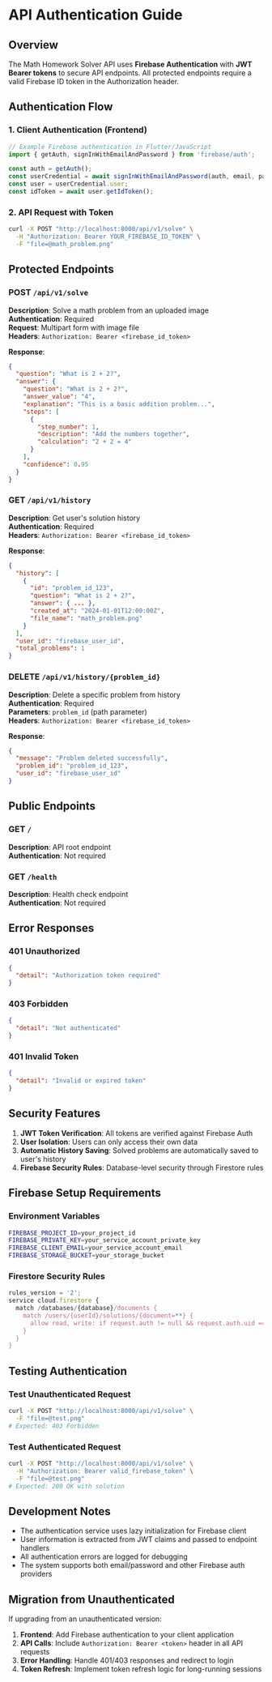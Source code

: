 # API Authentication Guide

## Overview

The Math Homework Solver API uses **Firebase Authentication** with **JWT Bearer tokens** to secure API endpoints. All protected endpoints require a valid Firebase ID token in the Authorization header.

## Authentication Flow

### 1. Client Authentication (Frontend)
```javascript
// Example Firebase authentication in Flutter/JavaScript
import { getAuth, signInWithEmailAndPassword } from 'firebase/auth';

const auth = getAuth();
const userCredential = await signInWithEmailAndPassword(auth, email, password);
const user = userCredential.user;
const idToken = await user.getIdToken();
```

### 2. API Request with Token
```bash
curl -X POST "http://localhost:8000/api/v1/solve" \
  -H "Authorization: Bearer YOUR_FIREBASE_ID_TOKEN" \
  -F "file=@math_problem.png"
```

## Protected Endpoints

### POST `/api/v1/solve`
**Description**: Solve a math problem from an uploaded image  
**Authentication**: Required  
**Request**: Multipart form with image file  
**Headers**: `Authorization: Bearer <firebase_id_token>`

**Response**:
```json
{
  "question": "What is 2 + 2?",
  "answer": {
    "question": "What is 2 + 2?",
    "answer_value": "4",
    "explanation": "This is a basic addition problem...",
    "steps": [
      {
        "step_number": 1,
        "description": "Add the numbers together",
        "calculation": "2 + 2 = 4"
      }
    ],
    "confidence": 0.95
  }
}
```

### GET `/api/v1/history`
**Description**: Get user's solution history  
**Authentication**: Required  
**Headers**: `Authorization: Bearer <firebase_id_token>`

**Response**:
```json
{
  "history": [
    {
      "id": "problem_id_123",
      "question": "What is 2 + 2?",
      "answer": { ... },
      "created_at": "2024-01-01T12:00:00Z",
      "file_name": "math_problem.png"
    }
  ],
  "user_id": "firebase_user_id",
  "total_problems": 1
}
```

### DELETE `/api/v1/history/{problem_id}`
**Description**: Delete a specific problem from history  
**Authentication**: Required  
**Parameters**: `problem_id` (path parameter)  
**Headers**: `Authorization: Bearer <firebase_id_token>`

**Response**:
```json
{
  "message": "Problem deleted successfully",
  "problem_id": "problem_id_123",
  "user_id": "firebase_user_id"
}
```

## Public Endpoints

### GET `/`
**Description**: API root endpoint  
**Authentication**: Not required

### GET `/health`
**Description**: Health check endpoint  
**Authentication**: Not required

## Error Responses

### 401 Unauthorized
```json
{
  "detail": "Authorization token required"
}
```

### 403 Forbidden
```json
{
  "detail": "Not authenticated"
}
```

### 401 Invalid Token
```json
{
  "detail": "Invalid or expired token"
}
```

## Security Features

1. **JWT Token Verification**: All tokens are verified against Firebase Auth
2. **User Isolation**: Users can only access their own data
3. **Automatic History Saving**: Solved problems are automatically saved to user's history
4. **Firebase Security Rules**: Database-level security through Firestore rules

## Firebase Setup Requirements

### Environment Variables
```bash
FIREBASE_PROJECT_ID=your_project_id
FIREBASE_PRIVATE_KEY=your_service_account_private_key
FIREBASE_CLIENT_EMAIL=your_service_account_email
FIREBASE_STORAGE_BUCKET=your_storage_bucket
```

### Firestore Security Rules
```javascript
rules_version = '2';
service cloud.firestore {
  match /databases/{database}/documents {
    match /users/{userId}/solutions/{document=**} {
      allow read, write: if request.auth != null && request.auth.uid == userId;
    }
  }
}
```

## Testing Authentication

### Test Unauthenticated Request
```bash
curl -X POST "http://localhost:8000/api/v1/solve" \
  -F "file=@test.png"
# Expected: 403 Forbidden
```

### Test Authenticated Request
```bash
curl -X POST "http://localhost:8000/api/v1/solve" \
  -H "Authorization: Bearer valid_firebase_token" \
  -F "file=@test.png"
# Expected: 200 OK with solution
```

## Development Notes

- The authentication service uses lazy initialization for Firebase client
- User information is extracted from JWT claims and passed to endpoint handlers
- All authentication errors are logged for debugging
- The system supports both email/password and other Firebase auth providers

## Migration from Unauthenticated

If upgrading from an unauthenticated version:

1. **Frontend**: Add Firebase authentication to your client application
2. **API Calls**: Include `Authorization: Bearer <token>` header in all API requests
3. **Error Handling**: Handle 401/403 responses and redirect to login
4. **Token Refresh**: Implement token refresh logic for long-running sessions
